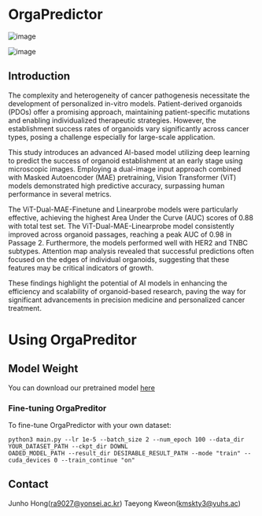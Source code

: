# OrgaPredictor
<img alt="image" src="https://github.com/user-attachments/assets/9716c549-aa9c-4922-b932-f5223603401f"><br>

<img alt="image" src="https://github.com/user-attachments/assets/44b0f1aa-5a26-4ffa-99a8-22087fd390ac">



## Introduction

The complexity and heterogeneity of cancer pathogenesis necessitate the development of personalized in-vitro models. Patient-derived organoids (PDOs) offer a promising approach, maintaining patient-specific mutations and enabling individualized therapeutic strategies. However, the establishment success rates of organoids vary significantly across cancer types, posing a challenge especially for large-scale application. 

This study introduces an advanced AI-based model utilizing deep learning to predict the success of organoid establishment at an early stage using microscopic images. Employing a dual-image input approach combined with Masked Autoencoder (MAE) pretraining, Vision Transformer (ViT) models demonstrated high predictive accuracy, surpassing human performance in several metrics. 

The ViT-Dual-MAE-Finetune and Linearprobe models were particularly effective, achieving the highest Area Under the Curve (AUC) scores of 0.88 with total test set. The ViT-Dual-MAE-Linearprobe model consistently improved across organoid passages, reaching a peak AUC of 0.98 in Passage 2. Furthermore, the models performed well with HER2 and TNBC subtypes. Attention map analysis revealed that successful predictions often focused on the edges of individual organoids, suggesting that these features may be critical indicators of growth. 

These findings highlight the potential of AI models in enhancing the efficiency and scalability of organoid-based research, paving the way for significant advancements in precision medicine and personalized cancer treatment.



# Using OrgaPreditor


## Model Weight

You can download our pretrained model [here](https://drive.google.com/drive/folders/147yj6spRwFj_dgMgdvVzxT7VM96X-F2N?usp=sharing)


### Fine-tuning OrgaPreditor
To fine-tune OrgaPredictor with your own dataset:

```
python3 main.py --lr 1e-5 --batch_size 2 --num_epoch 100 --data_dir YOUR_DATASET_PATH --ckpt_dir DOWNL
OADED_MODEL_PATH --result_dir DESIRABLE_RESULT_PATH --mode "train" --cuda_devices 0 --train_continue "on"
```

## Contact
Junho Hong(ra9027@yonsei.ac.kr) Taeyong Kweon(kmskty3@yuhs.ac)

